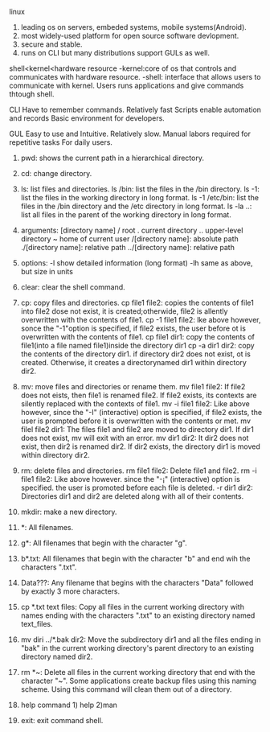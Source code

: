 linux
1. leading os on servers, embeded systems, mobile systems(Android).
2. most widely-used platform for open source software devlopment.
3. secure and stable.
4. runs on CLI but many distributions support GULs as well.

shell<kernel<hardware resource
-kernel:core of os that controls and communicates with hardware resource.
-shell: interface that allows users to communicate with kernel.
Users runs applications and give commands thtough shell.

CLI
Have to remember commands.
Relatively fast Scripts enable automation and records Basic environment for developers.

GUL
Easy to use and Intuitive.
Relatively slow.
Manual labors required for repetitive tasks For daily users.

1. pwd: shows the current path in a hierarchical directory.
2. cd: change directory.
3. ls: list files and directories.
   ls /bin: list the files in the /bin directory.
   ls -1: list the files in the working directory in long format.
   ls -1 /etc/bin: list the files in the /bin directory and the /etc directory in long format.
   ls -la ..: list all files in the parent of the working directory in long format.


5. arguments:
[directory name]
/ root
. current directory
.. upper-level directory
~ home of current user 
/[directory name]: absolute path
./[directory name]: relative path 
../[directory name]: relative path

6. options:
-l show detailed information (long format) -lh same as above, but size in units
7. clear: clear the shell command.
8. cp: copy files and directories.
   cp file1 file2: copies the contents of file1 into file2 dose not exist, it is created;otherwide, file2 is allently overwritten with the contents of file1.
   cp -1 file1 file2: lke above however, sonce the "-1"option is specified, if file2 exists, the user before ot is overwritten with the contents of file1.
   cp file1 dir1: copy the contents of file1(into a file named file1)inside the directory dir1
   cp -a dir1 dir2: copy the contents of the directory dir1. if directory dir2 does not exist, ot is created. Otherwise, it creates a directorynamed dir1 within directory dir2.

9. mv: move files and directories or rename them.
   mv file1 file2: If file2 does not eists, then file1 is renamed file2. If file2 exists, its contexts are silently replaced with the contexts of file1.
   mv -i file1 file2: Like above however, since the "-I" (interactive) option is specified, if file2 exists, the user is prompted before it is overwritten with the contents or met.
   mv filel file2 dir1: The files file1 and file2 are moved to directory dir1. If dir1 does not exist, mv will exit with an error.
   mv dir1 dir2: It dir2 does not exist, then dir2 is renamed dir2. If dir2 exists, the directory dir1 is moved within directory dir2.

10. rm: delete files and directories.
   rm file1 file2: Delete file1 and file2.
   rm -i file1 file2: Like above however. since the "-¡" (interactive) option is specified. the user is promoted before each file is deleted.
   -r dir1 dir2: Directories dir1 and dir2 are deleted along with all of their contents.
11. mkdir: make a new directory.
12. *: All filenames.
13. g*: All filenames that begin with the character "g".
14. b*.txt: All filenames that begin with the character "b" and end wih the characters ".txt".
15. Data???: Any filename that begins with the characters "Data" followed by exactly 3 more characters.
16. cp *.txt text files: Copy all files in the current working directory with names ending with the characters ".txt" to an existing directory named text_files.
17. mv diri ../*.bak dir2: Move the subdirectory dir1 and all the files ending in "bak" in the current working directory's parent directory to an existing directory named dir2.
18. rm *\~: Delete all files in the current working directory that end with the character "\~". Some applications create backup files using this naming scheme. Using this command will clean them out of a directory.
19. help command 1) help 2)man
20. exit: exit command shell.

